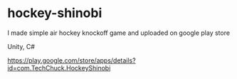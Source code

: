 # hockey-shinobi

I made simple air hockey knockoff game and uploaded on google play store

Unity, C#

https://play.google.com/store/apps/details?id=com.TechChuck.HockeyShinobi
